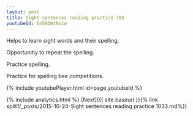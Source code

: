 ```yaml
---
layout: post
title: Sight sentences reading practice 705
youtubeId: 6n50DWtNx1w
---
```

 
 
Helps to learn sight words and their spelling.

Opportunitiy to repeat the spelling. 

Practice spelling. 
 
Practice for spelling bee competitions. 
 
{% include youtubePlayer.html id=page.youtubeId %}
 
 
{% include analytics.html %} 
[Next]({{ site.baseurl }}{% link  split1/_posts/2015-10-24-Sight sentences reading practice 1033.md%})
 
